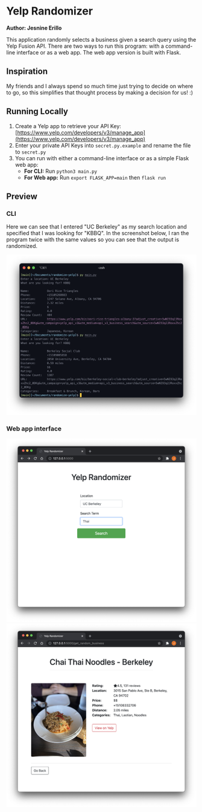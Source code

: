 # Yelp Randomizer

**Author: Jesnine Erillo**

This application randomly selects a business given a search query using the Yelp Fusion API. There are two ways to run this program: with a command-line interface or as a web app. The web app version is built with Flask.

## Inspiration

My friends and I always spend so much time just trying to decide on where to go, so this simplifies that thought process by making a decision for us! :)

## Running Locally 

1. Create a Yelp app to retrieve your API Key: [https://www.yelp.com/developers/v3/manage_app](https://www.yelp.com/developers/v3/manage_app)
2. Enter your private API Keys into `secret.py.example` and rename the file to `secret.py`
3. You can run with either a command-line interface or as a simple Flask web app:
    - **For CLI:** Run `python3 main.py`
    - **For Web app:** Run `export FLASK_APP=main` then `flask run`

## Preview

### CLI

Here we can see that I entered "UC Berkeley" as my search location and specified that I was looking for "KBBQ". In the screenshot below, I ran the program twice with the same values so you can see that the output is randomized.

![preview](preview/berkeley-kbbq.png)

### Web app interface

![web-form](preview/web-form.png)
![web-result](preview/web-result.png)
